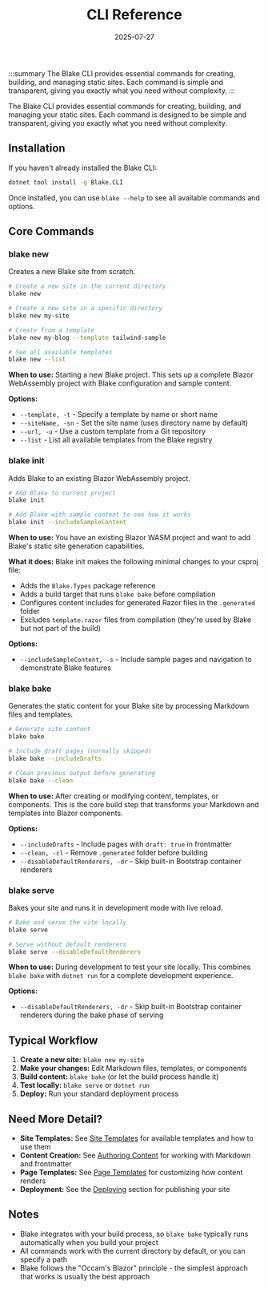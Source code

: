 ﻿---
title: 'CLI Reference'
date: 2025-07-27
image: images/blake-logo.png
tags: []
description: "Reference for the Blake CLI commands and their usage."
iconIdentifier: "bi bi-plus-square-fill-nav-menu"
pageOrder: 3
category: "Getting Started"
---

:::summary
The Blake CLI provides essential commands for creating, building, and managing static sites. Each command is simple and transparent, giving you exactly what you need without complexity.
:::

The Blake CLI provides essential commands for creating, building, and managing your static sites. Each command is designed to be simple and transparent, giving you exactly what you need without complexity.

## Installation

If you haven't already installed the Blake CLI:

```bash
dotnet tool install -g Blake.CLI
```

Once installed, you can use `blake --help` to see all available commands and options.

## Core Commands

### blake new

Creates a new Blake site from scratch.

```bash
# Create a new site in the current directory
blake new

# Create a new site in a specific directory
blake new my-site

# Create from a template
blake new my-blog --template tailwind-sample

# See all available templates
blake new --list
```

**When to use:** Starting a new Blake project. This sets up a complete Blazor WebAssembly project with Blake configuration and sample content.

**Options:**

- `--template, -t` - Specify a template by name or short name
- `--siteName, -sn` - Set the site name (uses directory name by default)
- `--url, -u` - Use a custom template from a Git repository
- `--list` - List all available templates from the Blake registry

### blake init

Adds Blake to an existing Blazor WebAssembly project.

```bash
# Add Blake to current project
blake init

# Add Blake with sample content to see how it works
blake init --includeSampleContent
```

**When to use:** You have an existing Blazor WASM project and want to add Blake's static site generation capabilities.

**What it does:** Blake init makes the following minimal changes to your csproj file:

- Adds the `Blake.Types` package reference
- Adds a build target that runs `blake bake` before compilation
- Configures content includes for generated Razor files in the `.generated` folder
- Excludes `template.razor` files from compilation (they're used by Blake but not part of the build)

**Options:**

- `--includeSampleContent, -s` - Include sample pages and navigation to demonstrate Blake features

### blake bake

Generates the static content for your Blake site by processing Markdown files and templates.

```bash
# Generate site content
blake bake

# Include draft pages (normally skipped)
blake bake --includeDrafts

# Clean previous output before generating
blake bake --clean
```

**When to use:** After creating or modifying content, templates, or components. This is the core build step that transforms your Markdown and templates into Blazor components.

**Options:**

- `--includeDrafts` - Include pages with `draft: true` in frontmatter
- `--clean, -cl` - Remove `.generated` folder before building
- `--disableDefaultRenderers, -dr` - Skip built-in Bootstrap container renderers

### blake serve

Bakes your site and runs it in development mode with live reload.

```bash
# Bake and serve the site locally
blake serve

# Serve without default renderers
blake serve --disableDefaultRenderers
```

**When to use:** During development to test your site locally. This combines `blake bake` with `dotnet run` for a complete development experience.

**Options:**

- `--disableDefaultRenderers, -dr` - Skip built-in Bootstrap container renderers during the bake phase of serving

## Typical Workflow

1. **Create a new site:** `blake new my-site`
2. **Make your changes:** Edit Markdown files, templates, or components
3. **Build content:** `blake bake` (or let the build process handle it)
4. **Test locally:** `blake serve` or `dotnet run`
5. **Deploy:** Run your standard deployment process

## Need More Detail?

- **Site Templates:** See [Site Templates](</pages/2 using blake/site-templates>) for available templates and how to use them
- **Content Creation:** See [Authoring Content](</pages/2 using blake/authoring-content>) for working with Markdown and frontmatter
- **Page Templates:** See [Page Templates](</pages/2 using blake/page-templates>) for customizing how content renders
- **Deployment:** See the [Deploying](</pages/3 deploying>) section for publishing your site

## Notes

- Blake integrates with your build process, so `blake bake` typically runs automatically when you build your project
- All commands work with the current directory by default, or you can specify a path
- Blake follows the "Occam's Blazor" principle - the simplest approach that works is usually the best approach